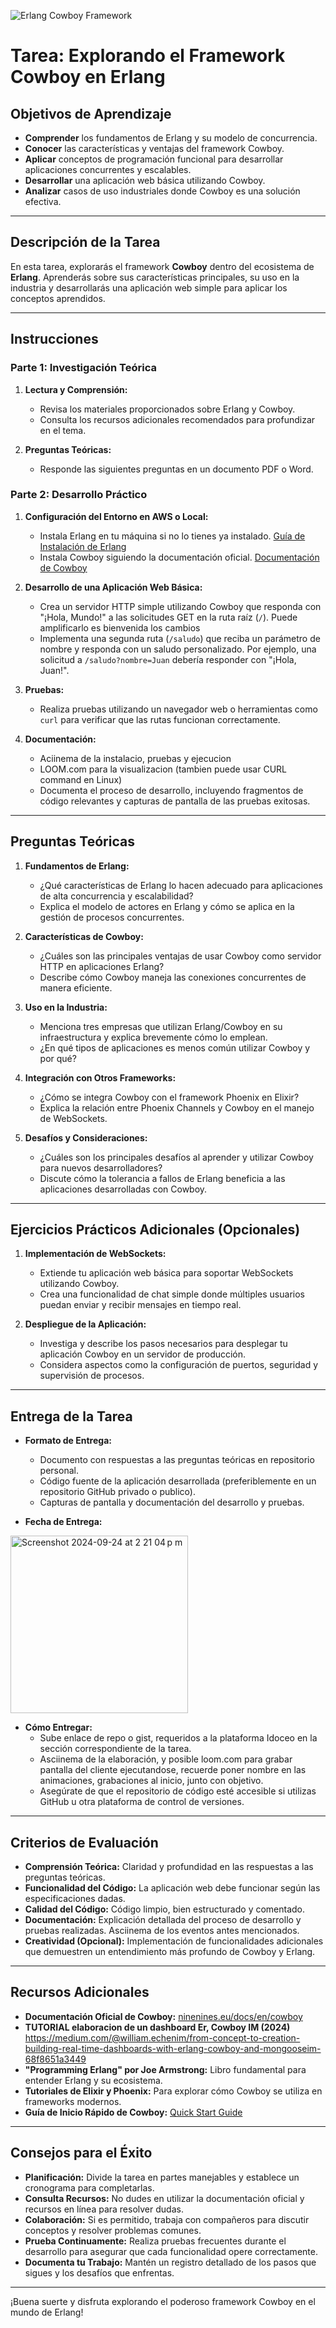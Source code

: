 
![Erlang Cowboy Framework](https://github.com/user-attachments/assets/d864fc88-d823-4451-808d-67daa52b13a3)

# Tarea: Explorando el Framework Cowboy en Erlang

## **Objetivos de Aprendizaje**

- **Comprender** los fundamentos de Erlang y su modelo de concurrencia.
- **Conocer** las características y ventajas del framework Cowboy.
- **Aplicar** conceptos de programación funcional para desarrollar aplicaciones concurrentes y escalables.
- **Desarrollar** una aplicación web básica utilizando Cowboy.
- **Analizar** casos de uso industriales donde Cowboy es una solución efectiva.

---

## **Descripción de la Tarea**

En esta tarea, explorarás el framework **Cowboy** dentro del ecosistema de **Erlang**. Aprenderás sobre sus características principales, su uso en la industria y desarrollarás una aplicación web simple para aplicar los conceptos aprendidos.

---

## **Instrucciones**

### **Parte 1: Investigación Teórica**

1. **Lectura y Comprensión:**
   - Revisa los materiales proporcionados sobre Erlang y Cowboy.
   - Consulta los recursos adicionales recomendados para profundizar en el tema.

2. **Preguntas Teóricas:**
   - Responde las siguientes preguntas en un documento PDF o Word.

### **Parte 2: Desarrollo Práctico**

1. **Configuración del Entorno en AWS o Local:**
   - Instala Erlang en tu máquina si no lo tienes ya instalado. [Guía de Instalación de Erlang](https://www.erlang.org/downloads)
   - Instala Cowboy siguiendo la documentación oficial. [Documentación de Cowboy](https://ninenines.eu/docs/en/cowboy)

2. **Desarrollo de una Aplicación Web Básica:**
   - Crea un servidor HTTP simple utilizando Cowboy que responda con "¡Hola, Mundo!" a las solicitudes GET en la ruta raíz (`/`). Puede amplificarlo es bienvenida los cambios
   - Implementa una segunda ruta (`/saludo`) que reciba un parámetro de nombre y responda con un saludo personalizado. Por ejemplo, una solicitud a `/saludo?nombre=Juan` debería responder con "¡Hola, Juan!".

3. **Pruebas:**
   - Realiza pruebas utilizando un navegador web o herramientas como `curl` para verificar que las rutas funcionan correctamente.

4. **Documentación:**
   - Aciinema de la instalacio, pruebas y ejecucion
   - LOOM.com para la visualizacion (tambien puede usar CURL command en Linux)
   - Documenta el proceso de desarrollo, incluyendo fragmentos de código relevantes y capturas de pantalla de las pruebas exitosas.

---

## **Preguntas Teóricas**

1. **Fundamentos de Erlang:**
   - ¿Qué características de Erlang lo hacen adecuado para aplicaciones de alta concurrencia y escalabilidad?
   - Explica el modelo de actores en Erlang y cómo se aplica en la gestión de procesos concurrentes.

2. **Características de Cowboy:**
   - ¿Cuáles son las principales ventajas de usar Cowboy como servidor HTTP en aplicaciones Erlang?
   - Describe cómo Cowboy maneja las conexiones concurrentes de manera eficiente.

3. **Uso en la Industria:**
   - Menciona tres empresas que utilizan Erlang/Cowboy en su infraestructura y explica brevemente cómo lo emplean.
   - ¿En qué tipos de aplicaciones es menos común utilizar Cowboy y por qué?

4. **Integración con Otros Frameworks:**
   - ¿Cómo se integra Cowboy con el framework Phoenix en Elixir?
   - Explica la relación entre Phoenix Channels y Cowboy en el manejo de WebSockets.

5. **Desafíos y Consideraciones:**
   - ¿Cuáles son los principales desafíos al aprender y utilizar Cowboy para nuevos desarrolladores?
   - Discute cómo la tolerancia a fallos de Erlang beneficia a las aplicaciones desarrolladas con Cowboy.

---

## **Ejercicios Prácticos Adicionales (Opcionales)**

1. **Implementación de WebSockets:**
   - Extiende tu aplicación web básica para soportar WebSockets utilizando Cowboy.
   - Crea una funcionalidad de chat simple donde múltiples usuarios puedan enviar y recibir mensajes en tiempo real.

2. **Despliegue de la Aplicación:**
   - Investiga y describe los pasos necesarios para desplegar tu aplicación Cowboy en un servidor de producción.
   - Considera aspectos como la configuración de puertos, seguridad y supervisión de procesos.

---

## **Entrega de la Tarea**

- **Formato de Entrega:**
  - Documento con respuestas a las preguntas teóricas en repositorio personal.
  - Código fuente de la aplicación desarrollada (preferiblemente en un repositorio GitHub privado o publico).
  - Capturas de pantalla y documentación del desarrollo y pruebas.

- **Fecha de Entrega:**

<img width="284" alt="Screenshot 2024-09-24 at 2 21 04 p m" src="https://github.com/user-attachments/assets/4a3913e0-083f-462c-9940-ad223d3f595d">

  

- **Cómo Entregar:**
  - Sube enlace de repo o gist, requeridos a la plataforma Idoceo en la sección correspondiente de la tarea.
  - Asciinema de la elaboración, y posible loom.com para grabar pantalla del cliente ejecutandose, recuerde poner nombre en las animaciones, grabaciones al inicio, junto con objetivo.
  - Asegúrate de que el repositorio de código esté accesible si utilizas GitHub u otra plataforma de control de versiones.

---

## **Criterios de Evaluación**

- **Comprensión Teórica:** Claridad y profundidad en las respuestas a las preguntas teóricas.
- **Funcionalidad del Código:** La aplicación web debe funcionar según las especificaciones dadas.
- **Calidad del Código:** Código limpio, bien estructurado y comentado.
- **Documentación:** Explicación detallada del proceso de desarrollo y pruebas realizadas. Asciinema de los eventos antes mencionados.
- **Creatividad (Opcional):** Implementación de funcionalidades adicionales que demuestren un entendimiento más profundo de Cowboy y Erlang.

---

## **Recursos Adicionales**

- **Documentación Oficial de Cowboy:** [ninenines.eu/docs/en/cowboy](https://ninenines.eu/docs/en/cowboy)
- **TUTORIAL elaboracion de un dashboard Er, Cowboy IM (2024)**  https://medium.com/@william.echenim/from-concept-to-creation-building-real-time-dashboards-with-erlang-cowboy-and-mongooseim-68f8651a3449
- **"Programming Erlang" por Joe Armstrong:** Libro fundamental para entender Erlang y su ecosistema.
- **Tutoriales de Elixir y Phoenix:** Para explorar cómo Cowboy se utiliza en frameworks modernos.
- **Guía de Inicio Rápido de Cowboy:** [Quick Start Guide](https://ninenines.eu/docs/en/cowboy/2.8/guide/quickstart/)

---

## **Consejos para el Éxito**

- **Planificación:** Divide la tarea en partes manejables y establece un cronograma para completarlas.
- **Consulta Recursos:** No dudes en utilizar la documentación oficial y recursos en línea para resolver dudas.
- **Colaboración:** Si es permitido, trabaja con compañeros para discutir conceptos y resolver problemas comunes.
- **Prueba Continuamente:** Realiza pruebas frecuentes durante el desarrollo para asegurar que cada funcionalidad opere correctamente.
- **Documenta tu Trabajo:** Mantén un registro detallado de los pasos que sigues y los desafíos que enfrentas.

---

¡Buena suerte y disfruta explorando el poderoso framework Cowboy en el mundo de Erlang!
